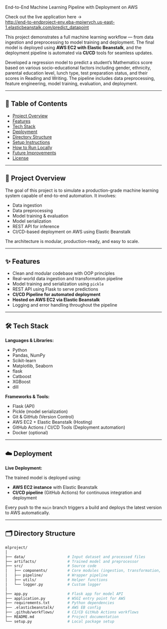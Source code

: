  End-to-End Machine Learning Pipeline with Deployment on AWS



Check out the live application here ->   
http://end-to-endproject-env.eba-mpiwrvch.us-east-1.elasticbeanstalk.com/predict_datapoint



This project demonstrates a full machine learning workflow — from data ingestion and preprocessing to model training and deployment. The final model is deployed using **AWS EC2 with Elastic Beanstalk**, and the deployment pipeline is automated via **CI/CD** tools for seamless updates.

Developed a regression model to predict a student’s Mathematics score based on various socio-educational factors including gender, ethnicity, parental education level, lunch type, test preparation status, and their scores in Reading and Writing. The pipeline includes data preprocessing, feature engineering, model training, evaluation, and deployment.

---

## 📌 Table of Contents

- [Project Overview](#project-overview)
- [Features](#features)
- [Tech Stack](#tech-stack)
- [Deployment](#deployment)
- [Directory Structure](#directory-structure)
- [Setup Instructions](#setup-instructions)
- [How to Run Locally](#how-to-run-locally)
- [Future Improvements](#future-improvements)
- [License](#license)

---

## 🚀 Project Overview

The goal of this project is to simulate a production-grade machine learning system capable of end-to-end automation. It involves:

- Data ingestion
- Data preprocessing
- Model training & evaluation
- Model serialization
- REST API for inference
- CI/CD-based deployment on AWS using Elastic Beanstalk

The architecture is modular, production-ready, and easy to scale.

---

## ✨ Features

- Clean and modular codebase with OOP principles
- Real-world data ingestion and transformation pipeline
- Model training and serialization using `pickle`
- REST API using Flask to serve predictions
- **CI/CD Pipeline for automated deployment**
- **Hosted on AWS EC2 via Elastic Beanstalk**
- Logging and error handling throughout the pipeline

---

## 🛠️ Tech Stack

**Languages & Libraries:**

- Python
- Pandas, NumPy
- Scikit-learn
- Matplotlib, Seaborn
- flask
- Catboost
- XGBoost
- dill

**Frameworks & Tools:**

- Flask (API)
- Pickle (model serialization)
- Git & GitHub (Version Control)
- AWS EC2 + Elastic Beanstalk (Hosting)
- GitHub Actions / CI/CD Tools (Deployment automation)
- Docker (optional)

---

## ☁️ Deployment
**Live Deployment:**

The trained model is deployed using:

- **AWS EC2 instance** with Elastic Beanstalk
- **CI/CD pipeline** (GitHub Actions) for continuous integration and deployment

Every push to the `main` branch triggers a build and deploys the latest version to AWS automatically.

---

## 🗂️ Directory Structure

```bash
mlproject/
│
├── data/                   # Input dataset and processed files
├── artifacts/              # Trained model and preprocessor
├── src/                    # Source code
│   ├── components/         # Core modules (ingestion, transformation, training)
│   ├── pipeline/           # Wrapper pipeline
│   ├── utils/              # Helper functions
│   └── logger.py           # Custom logger
│
├── app.py                  # Flask app for model API
├── application.py          # WSGI entry point for AWS
├── requirements.txt        # Python dependencies
├── .elasticbeanstalk/      # AWS EB config
├── .github/workflows/      # CI/CD GitHub Actions workflows
├── README.md               # Project documentation
└── setup.py                # Local package setup
